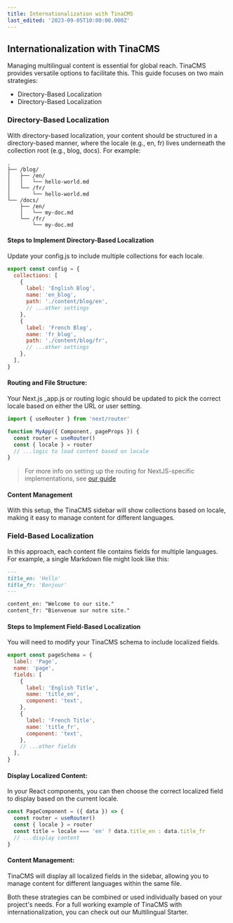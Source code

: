 ```yaml
---
title: Internationalization with TinaCMS
last_edited: '2023-09-05T10:00:00.000Z'
---
```


## Internationalization with TinaCMS

Managing multilingual content is essential for global reach. TinaCMS provides versatile options to facilitate this. This guide focuses on two main strategies:

- Directory-Based Localization
- Directory-Based Localization

### Directory-Based Localization

With directory-based localization, your content should be structured in a directory-based manner, where the locale (e.g., en, fr) lives underneath the collection root (e.g., blog, docs). For example:

```text
.
├── /blog/
│   ├── /en/
│   │   └── hello-world.md
│   └── /fr/
│       └── hello-world.md
└── /docs/
    ├── /en/
    │   └── my-doc.md
    └── /fr/
        └── my-doc.md
```

#### Steps to Implement Directory-Based Localization

Update your config.js to include multiple collections for each locale.

```jsx
export const config = {
  collections: [
    {
      label: 'English Blog',
      name: 'en_blog',
      path: './content/blog/en',
      // ...other settings
    },
    {
      label: 'French Blog',
      name: 'fr_blog',
      path: './content/blog/fr',
      // ...other settings
    },
  ],
}
```

#### Routing and File Structure:

Your Next.js \_app.js or routing logic should be updated to pick the correct locale based on either the URL or user setting.

```jsx
import { useRouter } from 'next/router'

function MyApp({ Component, pageProps }) {
  const router = useRouter()
  const { locale } = router
  // ...logic to load content based on locale
}
```

> For more info on setting up the routing for NextJS-specific implementations, see [our guide](/guides/tinacms/nextjs-internationalization/guide/)

#### Content Management

With this setup, the TinaCMS sidebar will show collections based on locale, making it easy to manage content for different languages.

### Field-Based Localization

In this approach, each content file contains fields for multiple languages. For example, a single Markdown file might look like this:

```md
---
title_en: 'Hello'
title_fr: 'Bonjour'
---

content_en: "Welcome to our site."
content_fr: "Bienvenue sur notre site."
```

#### Steps to Implement Field-Based Localization

You will need to modify your TinaCMS schema to include localized fields.

```js
export const pageSchema = {
  label: 'Page',
  name: 'page',
  fields: [
    {
      label: 'English Title',
      name: 'title_en',
      component: 'text',
    },
    {
      label: 'French Title',
      name: 'title_fr',
      component: 'text',
    },
    // ...other fields
  ],
}
```

#### Display Localized Content:

In your React components, you can then choose the correct localized field to display based on the current locale.

```jsx
const PageComponent = ({ data }) => {
  const router = useRouter()
  const { locale } = router
  const title = locale === 'en' ? data.title_en : data.title_fr
  // ...display content
}
```

#### Content Management:

TinaCMS will display all localized fields in the sidebar, allowing you to manage content for different languages within the same file.

Both these strategies can be combined or used individually based on your project's needs. For a full working example of TinaCMS with internationalization, you can check out our Multilingual Starter.
